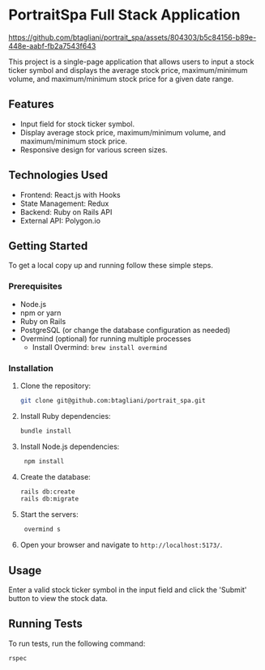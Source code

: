 # PortraitSpa Full Stack Application


https://github.com/btagliani/portrait_spa/assets/804303/b5c84156-b89e-448e-aabf-fb2a7543f643


This project is a single-page application that allows users to input a stock ticker symbol and displays the average stock price, maximum/minimum volume, and maximum/minimum stock price for a given date range.

## Features

- Input field for stock ticker symbol.
- Display average stock price, maximum/minimum volume, and maximum/minimum stock price.
- Responsive design for various screen sizes.

## Technologies Used

- Frontend: React.js with Hooks
- State Management: Redux
- Backend: Ruby on Rails API
- External API: Polygon.io

## Getting Started

To get a local copy up and running follow these simple steps.

### Prerequisites

- Node.js
- npm or yarn
- Ruby on Rails
- PostgreSQL (or change the database configuration as needed)
- Overmind (optional) for running multiple processes
  - Install Overmind: `brew install overmind`

### Installation

1. Clone the repository:

   ```sh
   git clone git@github.com:btagliani/portrait_spa.git
   ```

2. Install Ruby dependencies:

   ```sh
   bundle install
   ```

3. Install Node.js dependencies:

   ```sh
    npm install
    ```

4. Create the database:

   ```sh
   rails db:create
   rails db:migrate
   ```

5. Start the servers:

   ```sh
    overmind s
    ```

6. Open your browser and navigate to `http://localhost:5173/`.

## Usage

Enter a valid stock ticker symbol in the input field and click the 'Submit' button to view the stock data.

## Running Tests

To run tests, run the following command:

```sh
rspec
```
